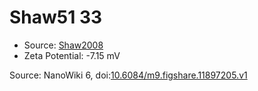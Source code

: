 <a name="material" />

# Shaw51 33
<script type="application/ld+json">
  {
    "@context": "https://schema.org/",
    "@type": "ChemicalSubstance",
    "@id": "https://egonw.github.io/nanowiki/nanowiki63.html#material",
    "http://purl.org/dc/terms/conformsTo":
      {
        "@type": "CreativeWork",
        "@id": "https://bioschemas.org/profiles/ChemicalSubstance/0.4-RELEASE/"
      },
    "identfier": "63",
    "name": "Shaw51 33",
    "url": "https://egonw.github.io/nanowiki/nanowiki63.html#material",
    "sameAs": "http://127.0.0.1/mediawiki/index.php/Special:URIResolver/Shaw51_33"
  }
</script>


* Source: [Shaw2008](articleShaw2008.md)
* Zeta Potential: -7.15 mV


Source: NanoWiki 6, doi:[10.6084/m9.figshare.11897205.v1](https://doi.org/10.6084/m9.figshare.11897205.v1)

